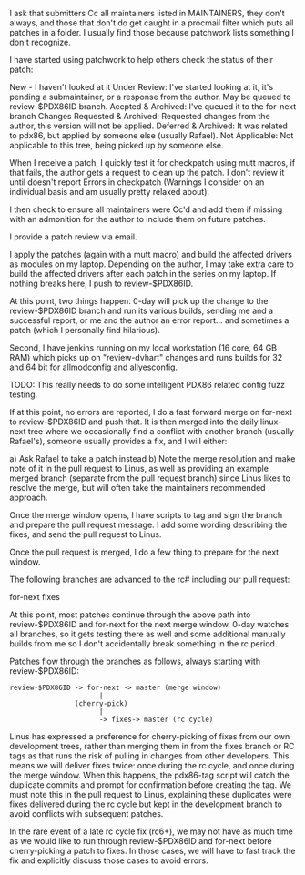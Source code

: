 I ask that submitters Cc all maintainers listed in MAINTAINERS, they don't
always, and those that don't do get caught in a procmail filter which puts all
patches in a folder. I usually find those because patchwork lists something I
don't recognize.

I have started using patchwork to help others check the status of their patch:

New - I haven't looked at it
Under Review:
	I've started looking at it, it's pending a submaintainer, or a
	response from the author. May be queued to review-$PDX86ID branch.
Accpted & Archived:
	I've queued it to the for-next branch
Changes Requested & Archived:
	Requested changes from the author, this version will not be applied.
Deferred & Archived:
	It was related to pdx86, but applied by someone else (usually Rafael).
Not Applicable:
	Not applicable to this tree, being picked up by someone else.

When I receive a patch, I quickly test it for checkpatch using mutt macros, if
that fails, the author gets a request to clean up the patch.  I don't review it
until doesn't report Errors in checkpatch (Warnings I consider on an individual
basis and am usually pretty relaxed about).

I then check to ensure all maintainers were Cc'd and add them if missing with an
admonition for the author to include them on future patches.

I provide a patch review via email.

I apply the patches (again with a mutt macro) and build the affected drivers as
modules on my laptop. Depending on the author, I may take extra care to build
the affected drivers after each patch in the series on my laptop. If nothing
breaks here, I push to review-$PDX86ID.

At this point, two things happen. 0-day will pick up the change to the
review-$PDX86ID branch and run its various builds, sending me and a successful
report, or me and the author an error report... and sometimes a patch (which I
personally find hilarious).

Second, I have jenkins running on my local workstation (16 core, 64 GB RAM)
which picks up on "review-dvhart" changes and runs builds for 32 and 64 bit for
allmodconfig and allyesconfig.

TODO: This really needs to do some intelligent PDX86 related config fuzz
testing.

If at this point, no errors are reported, I do a fast forward merge on for-next
to review-$PDX86ID and push that. It is then merged into the daily linux-next
tree where we occasionally find a conflict with another branch (usually
Rafael's), someone usually provides a fix, and I will either:

a) Ask Rafael to take a patch instead
b) Note the merge resolution and make note of it in the pull request to Linus,
   as well as providing an example merged branch (separate from the pull request
   branch) since Linus likes to resolve the merge, but will often take the
   maintainers recommended approach.

Once the merge window opens, I have scripts to tag and sign the branch and
prepare the pull request message. I add some wording describing the fixes, and
send the pull request to Linus.

Once the pull request is merged, I do a few thing to prepare for the next
window.

The following branches are advanced to the rc# including our pull request:

for-next
fixes

At this point, most patches continue through the above path into review-$PDX86ID
and for-next for the next merge window. 0-day watches all branches, so it gets
testing there as well and some additional manually builds from me so I don't
accidentally break something in the rc period.

Patches flow through the branches as follows, always starting with
review-$PDX86ID:

    review-$PDX86ID -> for-next -> master (merge window)
                          |
                    (cherry-pick)
                          |
                          -> fixes-> master (rc cycle)

Linus has expressed a preference for cherry-picking of fixes from our own
development trees, rather than merging them in from the fixes branch or RC tags
as that runs the risk of pulling in changes from other developers. This means we
will deliver fixes twice: once during the rc cycle, and once during the merge
window. When this happens, the pdx86-tag script will catch the duplicate commits
and prompt for confirmation before creating the tag. We must note this in the
pull request to Linus, explaining these duplicates were fixes delivered during
the rc cycle but kept in the development branch to avoid conflicts with
subsequent patches.

In the rare event of a late rc cycle fix (rc6+), we may not have as much time as
we would like to run through review-$PDX86ID and for-next before cherry-picking
a patch to fixes. In those cases, we will have to fast track the fix and
explicitly discuss those cases to avoid errors.
